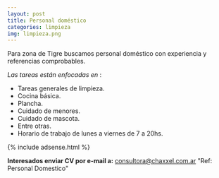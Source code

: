 ```yaml
---
layout: post
title: Personal doméstico
categories: limpieza
img: limpieza.png
---
```


Para zona de Tigre buscamos personal doméstico con experiencia y referencias comprobables.

_Las tareas están enfocadas en_ :

- Tareas generales de limpieza.
- Cocina básica.
- Plancha.
- Cuidado de menores.
- Cuidado de mascota.
- Entre otras.
- Horario de trabajo de lunes a viernes de 7 a 20hs.
 
{% include adsense.html %}

**Interesados enviar CV por e-mail a:** consultora@chaxxel.com.ar 
"Ref: Personal Domestico"